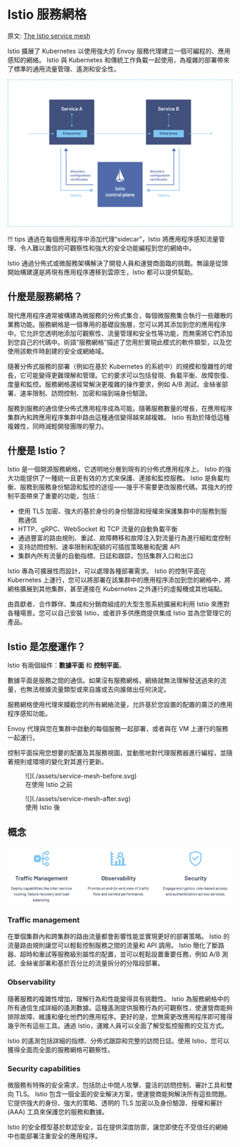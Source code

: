 # Istio 服務網格

原文: [The Istio service mesh](https://istio.io/)

Istio 擴展了 Kubernetes 以使用強大的 Envoy 服務代理建立一個可編程的、應用感知的網絡。 Istio 與 Kubernetes 和傳統工作負載一起使用，為複雜的部署帶來了標準的通用流量管理、遙測和安全性。

![](./assets/service-mesh.svg)

!!! tips
    通過在每個應用程序中添加代理“sidecar”，Istio 將應用程序感知流量管理、令人難以置信的可觀察性和強大的安全功能編程到您的網絡中。

Istio 通過分佈式或微服務架構解決了開發人員和運營商面臨的挑戰。無論是從頭開始構建還是將現有應用程序遷移到雲原生，Istio 都可以提供幫助。

## 什麼是服務網格？

現代應用程序通常被構建為微服務的分佈式集合，每個微服務集合執行一些離散的業務功能。服務網格是一個專用的基礎設施層，您可以將其添加到您的應用程序中。它允許您透明地添加可觀察性、流量管理和安全性等功能，而無需將它們添加到您自己的代碼中。術語“服務網格”描述了您用於實現此模式的軟件類型，以及您使用該軟件時創建的安全或網絡域。

隨著分佈式服務的部署（例如在基於 Kubernetes 的系統中）的規模和復雜性的增長，它可能變得更難理解和管理。它的要求可以包括發現、負載平衡、故障恢復、度量和監控。服務網格還經常解決更複雜的操作要求，例如 A/B 測試、金絲雀部署、速率限制、訪問控制、加密和端到端身份驗證。

服務到服務的通信使分佈式應用程序成為可能。隨著服務數量的增長，在應用程序集群內和跨應用程序集群中路由這種通信變得越來越複雜。 Istio 有助於降低這種複雜性，同時減輕開發團隊的壓力。

## 什麼是 Istio？

Istio 是一個開源服務網格，它透明地分層到現有的分佈式應用程序上。 Istio 的強大功能提供了一種統一且更有效的方式來保護、連接和監控服務。 Istio 是負載均衡、服務到服務身份驗證和監控的途徑——幾乎不需要更改服務代碼。其強大的控制平面帶來了重要的功能，包括：

- 使用 TLS 加密、強大的基於身份的身份驗證和授權來保護集群中的服務到服務通信
- HTTP、gRPC、WebSocket 和 TCP 流量的自動負載平衡
- 通過豐富的路由規則、重試、故障轉移和故障注入對流量行為進行細粒度控制
- 支持訪問控制、速率限制和配額的可插拔策略層和配置 API
- 集群內所有流量的自動指標、日誌和跟踪，包括集群入口和出口

Istio 專為可擴展性而設計，可以處理各種部署需求。 Istio 的控制平面在 Kubernetes 上運行，您可以將部署在該集群中的應用程序添加到您的網格中，將網格擴展到其他集群，甚至連接在 Kubernetes 之外運行的虛擬機或其他端點。

由貢獻者、合作夥伴、集成和分銷商組成的大型生態系統擴展和利用 Istio 來應對各種場景。您可以自己安裝 Istio，或者許多供應商提供集成 Istio 並為您管理它的產品。

## Istio 是怎麼運作？

Istio 有兩個組件：**數據平面** 和 **控制平面**。

數據平面是服務之間的通信。如果沒有服務網格，網絡就無法理解發送過來的流量，也無法根據流量類型或來自誰或去向誰做出任何決定。

服務網格使用代理來攔截您的所有網絡流量，允許基於您設置的配置的廣泛的應用程序感知功能。

Envoy 代理與您在集群中啟動的每個服務一起部署，或者與在 VM 上運行的服務一起運行。

控制平面採用您想要的配置及其服務視圖，並動態地對代理服務器進行編程，並隨著規則或環境的變化對其進行更新。

<figure markdown>
  ![](./assets/service-mesh-before.svg)
  <figcaption>在使用 Istio 之前</figcaption>
</figure>

<figure markdown>
  ![](./assets/service-mesh-after.svg)
  <figcaption>使用 Istio 後</figcaption>
</figure>

## 概念

![](./assets/istio-concept.png)

### Traffic management

在單個集群內和跨集群的路由流量都會影響性能並實現更好的部署策略。 Istio 的流量路由規則讓您可以輕鬆控制服務之間的流量和 API 調用。 Istio 簡化了斷路器、超時和重試等服務級別屬性的配置，並可以輕鬆設置重要任務，例如 A/B 測試、金絲雀部署和基於百分比的流量拆分的分階段部署。

### Observability

隨著服務的複雜性增加，理解行為和性能變得具有挑戰性。 Istio 為服務網格中的所有通信生成詳細的遙測數據。這種遙測提供服務行為的可觀察性，使運營商能夠排除故障、維護和優化他們的應用程序。更好的是，您無需更改應用程序即可獲得幾乎所有這些工具。通過 Istio，運維人員可以全面了解受監控服務的交互方式。

Istio 的遙測包括詳細的指標、分佈式跟踪和完整的訪問日誌。使用 Istio，您可以獲得全面而全面的服務網格可觀察性。

### Security capabilities

微服務有特殊的安全需求，包括防止中間人攻擊、靈活的訪問控制、審計工具和雙向 TLS。 Istio 包含一個全面的安全解決方案，使運營商能夠解決所有這些問題。它提供強大的身份、強大的策略、透明的 TLS 加密以及身份驗證、授權和審計 (AAA) 工具來保護您的服務和數據。

Istio 的安全模型基於默認安全，旨在提供深度防禦，讓您即使在不受信任的網絡中也能部署注重安全的應用程序。

